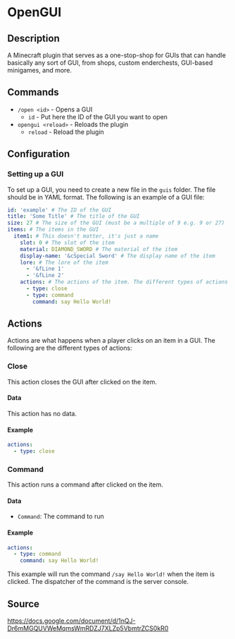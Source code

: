# OpenGUI

## Description
A Minecraft plugin that serves as a one-stop-shop for GUIs that can handle basically any sort of GUI, from shops, custom enderchests, GUI-based minigames, and more.

## Commands
* `/open <id>` - Opens a GUI
  * `id` - Put here the ID of the GUI you want to open
* `opengui <reload>` - Reloads the plugin
  * `reload` - Reload the plugin

## Configuration

### Setting up a GUI
To set up a GUI, you need to create a new file in the `guis` folder. The file should be in YAML format. The following is an example of a GUI file:
```yaml
id: 'example' # The ID of the GUI
title: 'Some Title' # The title of the GUI
size: 27 # The size of the GUI (must be a multiple of 9 e.g. 9 or 27)
items: # The items in the GUI
  item1: # This doesn't matter, it's just a name
    slot: 0 # The slot of the item
    material: DIAMOND_SWORD # The material of the item
    display-name: '&cSpecial Sword' # The display name of the item
    lore: # The lore of the item
      - '&fLine 1' 
      - '&fLine 2'
    actions: # The actions of the item. The different types of actions are later explained
      - type: close
      - type: command
        command: say Hello World!
```

## Actions
Actions are what happens when a player clicks on an item in a GUI. The following are the different types of actions:

### Close

This action closes the GUI after clicked on the item.   

#### Data
This action has no data.

#### Example
```yaml
actions:
  - type: close
```

### Command

This action runs a command after clicked on the item.

#### Data
* `Command`: The command to run

#### Example
```yaml
actions:
  - type: command
    command: say Hello World!
```
This example will run the command `/say Hello World!` when the item is clicked. The dispatcher of the command is the server console.


## Source
https://docs.google.com/document/d/1nQJ-Dr6mMGQUVWeMqmsWmRDZJ7XLZp5VbmtrZCS0kR0